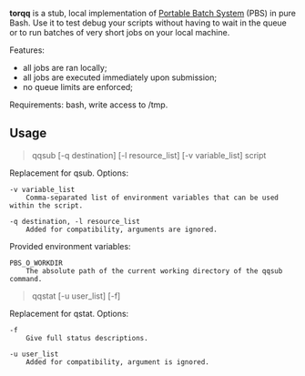 **torqq** is a stub, local implementation of [Portable Batch System](https://en.wikipedia.org/wiki/Portable_Batch_System) (PBS) in pure Bash. Use it to test debug your scripts without having to wait in the queue or to run batches of very short jobs on your local machine.

Features:
* all jobs are ran locally;
* all jobs are executed immediately upon submission;
* no queue limits are enforced;

Requirements: bash, write access to /tmp.

Usage
-----

> qqsub [-q destination] [-l resource_list] [-v variable_list] script

Replacement for qsub. Options:

	-v variable_list
		Comma-separated list of environment variables that can be used within the script.

	-q destination, -l resource_list
		Added for compatibility, arguments are ignored.

Provided environment variables:

	PBS_O_WORKDIR
		The absolute path of the current working directory of the qqsub command.

> qqstat [-u user_list] [-f]

Replacement for qstat. Options:

	-f
		Give full status descriptions.

	-u user_list
		Added for compatibility, argument is ignored.
